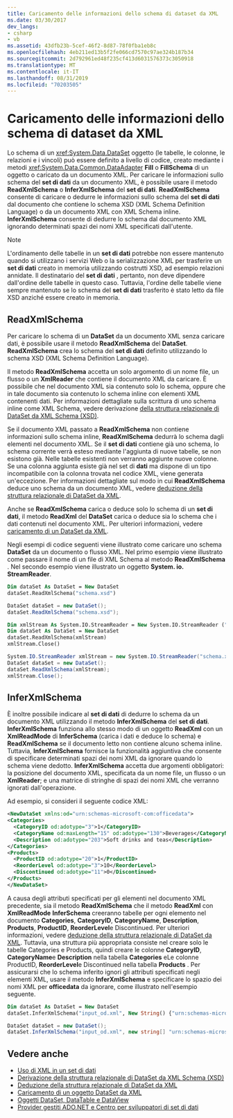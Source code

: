 ```yaml
---
title: Caricamento delle informazioni dello schema di dataset da XML
ms.date: 03/30/2017
dev_langs:
- csharp
- vb
ms.assetid: 43dfb23b-5cef-46f2-8d87-78f0fba1eb8c
ms.openlocfilehash: 4eb211ed13b5f2fe066cd7570c97ae324b187b34
ms.sourcegitcommit: 2d792961ed48f235cf413d6031576373c3050918
ms.translationtype: MT
ms.contentlocale: it-IT
ms.lasthandoff: 08/31/2019
ms.locfileid: "70203505"
---
```

# <a name="loading-dataset-schema-information-from-xml"></a>Caricamento delle informazioni dello schema di dataset da XML
Lo schema di un <xref:System.Data.DataSet> oggetto (le tabelle, le colonne, le relazioni e i vincoli) può essere definito a livello di codice, creato mediante i metodi <xref:System.Data.Common.DataAdapter> **Fill** o **FillSchema** di un oggetto o caricato da un documento XML. Per caricare le informazioni sullo schema del **set di dati** da un documento XML, è possibile usare il metodo **ReadXmlSchema** o **InferXmlSchema** del **set di dati**. **ReadXmlSchema** consente di caricare o dedurre le informazioni sullo schema del **set di dati** dal documento che contiene lo schema XSD (XML Schema Definition Language) o da un documento XML con XML Schema inline. **InferXmlSchema** consente di dedurre lo schema dal documento XML ignorando determinati spazi dei nomi XML specificati dall'utente.  
  
> [!NOTE]
> L'ordinamento delle tabelle in un **set di dati** potrebbe non essere mantenuto quando si utilizzano i servizi Web o la serializzazione XML per trasferire un **set di dati** creato in memoria utilizzando costrutti XSD, ad esempio relazioni annidate. Il destinatario del **set di dati** , pertanto, non deve dipendere dall'ordine delle tabelle in questo caso. Tuttavia, l'ordine delle tabelle viene sempre mantenuto se lo schema del **set di dati** trasferito è stato letto da file XSD anziché essere creato in memoria.  
  
## <a name="readxmlschema"></a>ReadXmlSchema  
 Per caricare lo schema di un **DataSet** da un documento XML senza caricare dati, è possibile usare il metodo **ReadXmlSchema** del **DataSet**. **ReadXmlSchema** crea lo schema del **set di dati** definito utilizzando lo schema XSD (XML Schema Definition Language).  
  
 Il metodo **ReadXmlSchema** accetta un solo argomento di un nome file, un flusso o un **XmlReader** che contiene il documento XML da caricare. È possibile che nel documento XML sia contenuto solo lo schema, oppure che in tale documento sia contenuto lo schema inline con elementi XML contenenti dati. Per informazioni dettagliate sulla scrittura di uno schema inline come XML Schema, vedere derivazione [della struttura relazionale di DataSet da XML Schema (XSD)](deriving-dataset-relational-structure-from-xml-schema-xsd.md).  
  
 Se il documento XML passato a **ReadXmlSchema** non contiene informazioni sullo schema inline, **ReadXmlSchema** dedurrà lo schema dagli elementi nel documento XML. Se il **set di dati** contiene già uno schema, lo schema corrente verrà esteso mediante l'aggiunta di nuove tabelle, se non esistono già. Nelle tabelle esistenti non verranno aggiunte nuove colonne. Se una colonna aggiunta esiste già nel set di **dati** ma dispone di un tipo incompatibile con la colonna trovata nel codice XML, viene generata un'eccezione. Per informazioni dettagliate sul modo in cui **ReadXmlSchema** deduce uno schema da un documento XML, vedere [deduzione della struttura relazionale di DataSet da XML](inferring-dataset-relational-structure-from-xml.md).  
  
 Anche se **ReadXmlSchema** carica o deduce solo lo schema di un **set di dati**, il metodo **ReadXml** del **DataSet** carica o deduce sia lo schema che i dati contenuti nel documento XML. Per ulteriori informazioni, vedere [caricamento di un DataSet da XML](loading-a-dataset-from-xml.md).  
  
 Negli esempi di codice seguenti viene illustrato come caricare uno schema **DataSet** da un documento o flusso XML. Nel primo esempio viene illustrato come passare il nome di un file di XML Schema al metodo **ReadXmlSchema** . Nel secondo esempio viene illustrato un oggetto **System. io. StreamReader**.  
  
```vb  
Dim dataSet As DataSet = New DataSet  
dataSet.ReadXmlSchema("schema.xsd")  
```  
  
```csharp  
DataSet dataSet = new DataSet();  
dataSet.ReadXmlSchema("schema.xsd");  
```  
  
```vb  
Dim xmlStream As System.IO.StreamReader = New System.IO.StreamReader ("schema.xsd");  
Dim dataSet As DataSet = New DataSet  
dataSet.ReadXmlSchema(xmlStream)  
xmlStream.Close()  
```  
  
```csharp  
System.IO.StreamReader xmlStream = new System.IO.StreamReader("schema.xsd");  
DataSet dataSet = new DataSet();  
dataSet.ReadXmlSchema(xmlStream);  
xmlStream.Close();  
```  
  
## <a name="inferxmlschema"></a>InferXmlSchema  
 È inoltre possibile indicare al **set di dati** di dedurre lo schema da un documento XML utilizzando il metodo **InferXmlSchema** del **set di dati**. **InferXmlSchema** funziona allo stesso modo di un oggetto **ReadXml** con un **XmlReadMode** di **InferSchema** (carica i dati e deduce lo schema) e **ReadXmlSchema** se il documento letto non contiene alcuno schema inline. Tuttavia, **InferXmlSchema** fornisce la funzionalità aggiuntiva che consente di specificare determinati spazi dei nomi XML da ignorare quando lo schema viene dedotto. **InferXmlSchema** accetta due argomenti obbligatori: la posizione del documento XML, specificata da un nome file, un flusso o un **XmlReader**; e una matrice di stringhe di spazi dei nomi XML che verranno ignorati dall'operazione.  
  
 Ad esempio, si consideri il seguente codice XML:  
  
```xml  
<NewDataSet xmlns:od="urn:schemas-microsoft-com:officedata">  
<Categories>  
  <CategoryID od:adotype="3">1</CategoryID>   
  <CategoryName od:maxLength="15" od:adotype="130">Beverages</CategoryName>   
  <Description od:adotype="203">Soft drinks and teas</Description>   
</Categories>  
<Products>  
  <ProductID od:adotype="20">1</ProductID>   
  <ReorderLevel od:adotype="3">10</ReorderLevel>   
  <Discontinued od:adotype="11">0</Discontinued>   
</Products>  
</NewDataSet>  
```  
  
 A causa degli attributi specificati per gli elementi nel documento XML precedente, sia il metodo **ReadXmlSchema** che il metodo **ReadXml** con **XmlReadMode** **InferSchema** creeranno tabelle per ogni elemento nel documento **Categories**, **CategoryID**, **CategoryName**, **Description**, **Products**, **ProductID**, **ReorderLevel**e Discontinued. Per ulteriori informazioni, vedere [deduzione della struttura relazionale di DataSet da XML](inferring-dataset-relational-structure-from-xml.md). Tuttavia, una struttura più appropriata consiste nel creare solo le tabelle Categories e Products, quindi creare le colonne **CategoryID**, **CategoryName**e **Description** nella tabella **Categories** eLe colonne ProductID, **ReorderLevel**e Discontinued nella tabella **Products** . Per assicurarsi che lo schema inferito ignori gli attributi specificati negli elementi XML, usare il metodo **InferXmlSchema** e specificare lo spazio dei nomi XML per **officedata** da ignorare, come illustrato nell'esempio seguente.  
  
```vb  
Dim dataSet As DataSet = New DataSet  
dataSet.InferXmlSchema("input_od.xml", New String() {"urn:schemas-microsoft-com:officedata"})  
```  
  
```csharp  
DataSet dataSet = new DataSet();  
dataSet.InferXmlSchema("input_od.xml", new string[] "urn:schemas-microsoft-com:officedata");  
```  
  
## <a name="see-also"></a>Vedere anche

- [Uso di XML in un set di dati](using-xml-in-a-dataset.md)
- [Derivazione della struttura relazionale di DataSet da XML Schema (XSD)](deriving-dataset-relational-structure-from-xml-schema-xsd.md)
- [Deduzione della struttura relazionale di DataSet da XML](inferring-dataset-relational-structure-from-xml.md)
- [Caricamento di un oggetto DataSet da XML](loading-a-dataset-from-xml.md)
- [Oggetti DataSet, DataTable e DataView](index.md)
- [Provider gestiti ADO.NET e Centro per sviluppatori di set di dati](https://go.microsoft.com/fwlink/?LinkId=217917)
